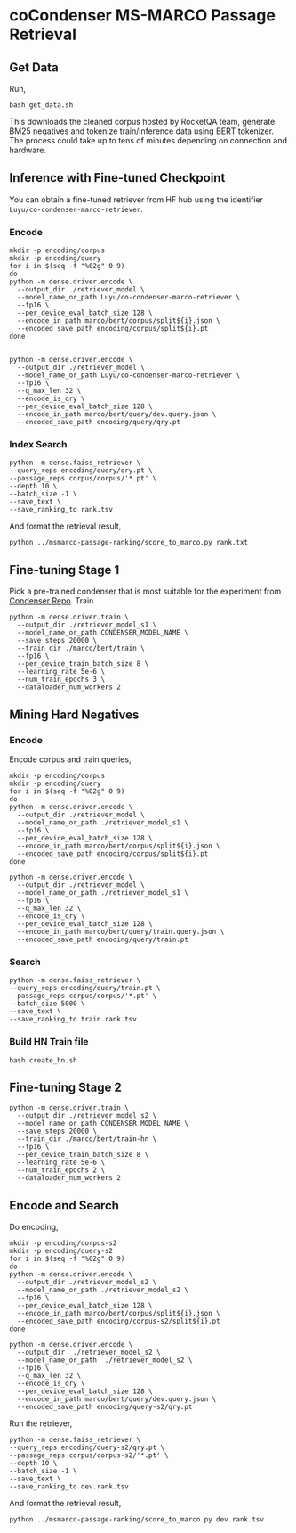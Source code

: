# coCondenser MS-MARCO Passage Retrieval
## Get Data
Run,
```
bash get_data.sh
```
This downloads the cleaned corpus hosted by RocketQA team, generate BM25 negatives and tokenize train/inference data using BERT tokenizer. 
The process could take up to tens of minutes depending on connection and hardware.

## Inference with Fine-tuned Checkpoint
You can obtain a fine-tuned retriever from HF hub using the identifier ` Luyu/co-condenser-marco-retriever`.
### Encode
```
mkdir -p encoding/corpus
mkdir -p encoding/query
for i in $(seq -f "%02g" 0 9)
do
python -m dense.driver.encode \  
  --output_dir ./retriever_model \
  --model_name_or_path Luyu/co-condenser-marco-retriever \
  --fp16 \
  --per_device_eval_batch_size 128 \
  --encode_in_path marco/bert/corpus/split${i}.json \
  --encoded_save_path encoding/corpus/split${i}.pt
done


python -m dense.driver.encode \  
  --output_dir ./retriever_model \
  --model_name_or_path Luyu/co-condenser-marco-retriever \
  --fp16 \
  --q_max_len 32 \
  --encode_is_qry \
  --per_device_eval_batch_size 128 \
  --encode_in_path marco/bert/query/dev.query.json \
  --encoded_save_path encoding/query/qry.pt
```
### Index Search
```
python -m dense.faiss_retriever \  
--query_reps encoding/query/qry.pt \  
--passage_reps corpus/corpus/'*.pt' \  
--depth 10 \
--batch_size -1 \
--save_text \
--save_ranking_to rank.tsv
```
And format the retrieval result,
```
python ../msmarco-passage-ranking/score_to_marco.py rank.txt
```
## Fine-tuning Stage 1
Pick a pre-trained condenser that is most suitable for the experiment from [Condenser Repo](https://github.com/luyug/Condenser#pre-trained-models).
Train
```
python -m dense.driver.train \  
  --output_dir ./retriever_model_s1 \  
  --model_name_or_path CONDENSER_MODEL_NAME \  
  --save_steps 20000 \  
  --train_dir ./marco/bert/train \
  --fp16 \  
  --per_device_train_batch_size 8 \  
  --learning_rate 5e-6 \  
  --num_train_epochs 3 \  
  --dataloader_num_workers 2
```
## Mining Hard Negatives
### Encode
Encode corpus and train queries,
```
mkdir -p encoding/corpus
mkdir -p encoding/query
for i in $(seq -f "%02g" 0 9)
do
python -m dense.driver.encode \  
  --output_dir ./retriever_model \
  --model_name_or_path ./retriever_model_s1 \
  --fp16 \
  --per_device_eval_batch_size 128 \
  --encode_in_path marco/bert/corpus/split${i}.json \
  --encoded_save_path encoding/corpus/split${i}.pt
done

python -m dense.driver.encode \  
  --output_dir ./retriever_model \
  --model_name_or_path ./retriever_model_s1 \
  --fp16 \
  --q_max_len 32 \
  --encode_is_qry \
  --per_device_eval_batch_size 128 \
  --encode_in_path marco/bert/query/train.query.json \
  --encoded_save_path encoding/query/train.pt
```

### Search
```
python -m dense.faiss_retriever \  
--query_reps encoding/query/train.pt \  
--passage_reps corpus/corpus/'*.pt' \  
--batch_size 5000 \
--save_text \
--save_ranking_to train.rank.tsv
```

### Build HN Train file
```
bash create_hn.sh
```

## Fine-tuning Stage 2
```
python -m dense.driver.train \  
  --output_dir ./retriever_model_s2 \  
  --model_name_or_path CONDENSER_MODEL_NAME \  
  --save_steps 20000 \  
  --train_dir ./marco/bert/train-hn \
  --fp16 \  
  --per_device_train_batch_size 8 \  
  --learning_rate 5e-6 \  
  --num_train_epochs 2 \  
  --dataloader_num_workers 2
```

## Encode and Search
Do encoding,
```
mkdir -p encoding/corpus-s2
mkdir -p encoding/query-s2
for i in $(seq -f "%02g" 0 9)
do
python -m dense.driver.encode \  
  --output_dir ./retriever_model_s2 \
  --model_name_or_path ./retriever_model_s2 \
  --fp16 \
  --per_device_eval_batch_size 128 \
  --encode_in_path marco/bert/corpus/split${i}.json \
  --encoded_save_path encoding/corpus-s2/split${i}.pt
done

python -m dense.driver.encode \  
  --output_dir  ./retriever_model_s2 \
  --model_name_or_path  ./retriever_model_s2 \
  --fp16 \
  --q_max_len 32 \
  --encode_is_qry \
  --per_device_eval_batch_size 128 \
  --encode_in_path marco/bert/query/dev.query.json \
  --encoded_save_path encoding/query-s2/qry.pt
```
Run the retriever,
```
python -m dense.faiss_retriever \  
--query_reps encoding/query-s2/qry.pt \  
--passage_reps corpus/corpus-s2/'*.pt' \  
--depth 10 \
--batch_size -1 \
--save_text \
--save_ranking_to dev.rank.tsv
```
And format the retrieval result,
```
python ../msmarco-passage-ranking/score_to_marco.py dev.rank.tsv
```
